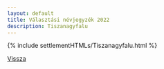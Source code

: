 ```yaml
---
layout: default
title: Választási névjegyzék 2022
description: Tiszanagyfalu
---
```


{% include settlementHTMLs/Tiszanagyfalu.html %}

[Vissza](./)